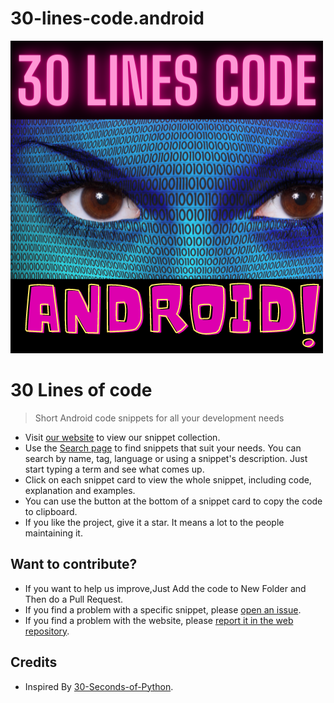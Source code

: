 # 30-lines-code.android
[![Logo](/android.png)](https://alixaprodev.com/)

# 30 Lines of code

> Short Android code snippets for all your development needs

* Visit [our website](https://alixaprodev.com) to view our snippet collection.
* Use the [Search page](https://alixaprodev.org/search) to find snippets that suit your needs. You can search by name, tag, language or using a snippet's description. Just start typing a term and see what comes up.
* Click on each snippet card to view the whole snippet, including code, explanation and examples.
* You can use the button at the bottom of a snippet card to copy the code to clipboard.
* If you like the project, give it a star. It means a lot to the people maintaining it.

## Want to contribute?

* If you want to help us improve,Just Add the code to New Folder and Then do a Pull Request.
* If you find a problem with a specific snippet, please [open an issue](https://github.com/hazratali-bit/30-lines-code.android/issues/new).
* If you find a problem with the website, please [report it in the web repository](https://github.com/hazratali-bit/30-lines-code.android/issues/new).

## Credits

* Inspired By [30-Seconds-of-Python](https://github.com/30-seconds/30-seconds-of-python).
